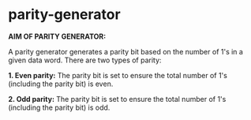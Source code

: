 # parity-generator

**AIM OF PARITY GENERATOR:**

A parity generator generates a parity bit based on the number of 1's in a given 
data word. There are two types of parity:

**1. Even parity:** The parity bit is set to ensure the total number of 1's 
(including the parity bit) is even.

**2. Odd parity:** The parity bit is set to ensure the total number of 1's 
(including the parity bit) is odd. 
